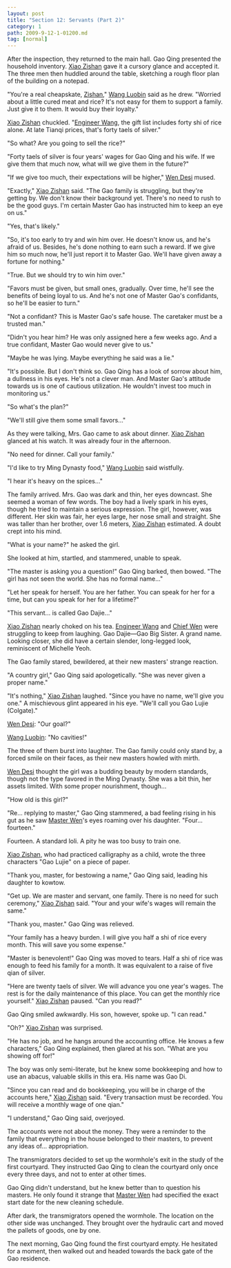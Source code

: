 ```yaml
---
layout: post
title: "Section 12: Servants (Part 2)"
category: 1
path: 2009-9-12-1-01200.md
tag: [normal]
---
```


After the inspection, they returned to the main hall. Gao Qing presented the household inventory. [Xiao Zishan][y001] gave it a cursory glance and accepted it. The three men then huddled around the table, sketching a rough floor plan of the building on a notepad.

"You're a real cheapskate, [Zishan][y001]," [Wang Luobin][y003] said as he drew. "Worried about a little cured meat and rice? It's not easy for them to support a family. Just give it to them. It would buy their loyalty."

[Xiao Zishan][y001] chuckled. "[Engineer Wang][y003], the gift list includes forty shi of rice alone. At late Tianqi prices, that's forty taels of silver."

"So what? Are you going to sell the rice?"

"Forty taels of silver is four years' wages for Gao Qing and his wife. If we give them that much now, what will we give them in the future?"

"If we give too much, their expectations will be higher," [Wen Desi][y002] mused.

"Exactly," [Xiao Zishan][y001] said. "The Gao family is struggling, but they're getting by. We don't know their background yet. There's no need to rush to be the good guys. I'm certain Master Gao has instructed him to keep an eye on us."

"Yes, that's likely."

"So, it's too early to try and win him over. He doesn't know us, and he's afraid of us. Besides, he's done nothing to earn such a reward. If we give him so much now, he'll just report it to Master Gao. We'll have given away a fortune for nothing."

"True. But we should try to win him over."

"Favors must be given, but small ones, gradually. Over time, he'll see the benefits of being loyal to us. And he's not one of Master Gao's confidants, so he'll be easier to turn."

"Not a confidant? This is Master Gao's safe house. The caretaker must be a trusted man."

"Didn't you hear him? He was only assigned here a few weeks ago. And a true confidant, Master Gao would never give to us."

"Maybe he was lying. Maybe everything he said was a lie."

"It's possible. But I don't think so. Gao Qing has a look of sorrow about him, a dullness in his eyes. He's not a clever man. And Master Gao's attitude towards us is one of cautious utilization. He wouldn't invest too much in monitoring us."

"So what's the plan?"

"We'll still give them some small favors..."

As they were talking, Mrs. Gao came to ask about dinner. [Xiao Zishan][y001] glanced at his watch. It was already four in the afternoon.

"No need for dinner. Call your family."

"I'd like to try Ming Dynasty food," [Wang Luobin][y003] said wistfully.

"I hear it's heavy on the spices..."

The family arrived. Mrs. Gao was dark and thin, her eyes downcast. She seemed a woman of few words. The boy had a lively spark in his eyes, though he tried to maintain a serious expression. The girl, however, was different. Her skin was fair, her eyes large, her nose small and straight. She was taller than her brother, over 1.6 meters, [Xiao Zishan][y001] estimated. A doubt crept into his mind.

"What is your name?" he asked the girl.

She looked at him, startled, and stammered, unable to speak.

"The master is asking you a question!" Gao Qing barked, then bowed. "The girl has not seen the world. She has no formal name..."

"Let her speak for herself. You are her father. You can speak for her for a time, but can you speak for her for a lifetime?"

"This servant... is called Gao Dajie..."

[Xiao Zishan][y001] nearly choked on his tea. [Engineer Wang][y003] and [Chief Wen][y002] were struggling to keep from laughing. Gao Dajie—Gao Big Sister. A grand name. Looking closer, she did have a certain slender, long-legged look, reminiscent of Michelle Yeoh.

The Gao family stared, bewildered, at their new masters' strange reaction.

"A country girl," Gao Qing said apologetically. "She was never given a proper name."

"It's nothing," [Xiao Zishan][y001] laughed. "Since you have no name, we'll give you one." A mischievous glint appeared in his eye. "We'll call you Gao Lujie (Colgate)."

[Wen Desi][y002]: "Our goal?"

[Wang Luobin][y003]: "No cavities!"

The three of them burst into laughter. The Gao family could only stand by, a forced smile on their faces, as their new masters howled with mirth.

[Wen Desi][y002] thought the girl was a budding beauty by modern standards, though not the type favored in the Ming Dynasty. She was a bit thin, her assets limited. With some proper nourishment, though...

"How old is this girl?"

"Re... replying to master," Gao Qing stammered, a bad feeling rising in his gut as he saw [Master Wen][y002]'s eyes roaming over his daughter. "Four... fourteen."

Fourteen. A standard loli. A pity he was too busy to train one.

[Xiao Zishan][y001], who had practiced calligraphy as a child, wrote the three characters "Gao Lujie" on a piece of paper.

"Thank you, master, for bestowing a name," Gao Qing said, leading his daughter to kowtow.

"Get up. We are master and servant, one family. There is no need for such ceremony," [Xiao Zishan][y001] said. "Your and your wife's wages will remain the same."

"Thank you, master." Gao Qing was relieved.

"Your family has a heavy burden. I will give you half a shi of rice every month. This will save you some expense."

"Master is benevolent!" Gao Qing was moved to tears. Half a shi of rice was enough to feed his family for a month. It was equivalent to a raise of five qian of silver.

"Here are twenty taels of silver. We will advance you one year's wages. The rest is for the daily maintenance of this place. You can get the monthly rice yourself." [Xiao Zishan][y001] paused. "Can you read?"

Gao Qing smiled awkwardly. His son, however, spoke up. "I can read."

"Oh?" [Xiao Zishan][y001] was surprised.

"He has no job, and he hangs around the accounting office. He knows a few characters," Gao Qing explained, then glared at his son. "What are you showing off for!"

The boy was only semi-literate, but he knew some bookkeeping and how to use an abacus, valuable skills in this era. His name was Gao Di.

"Since you can read and do bookkeeping, you will be in charge of the accounts here," [Xiao Zishan][y001] said. "Every transaction must be recorded. You will receive a monthly wage of one qian."

"I understand," Gao Qing said, overjoyed.

The accounts were not about the money. They were a reminder to the family that everything in the house belonged to their masters, to prevent any ideas of... appropriation.

The transmigrators decided to set up the wormhole's exit in the study of the first courtyard. They instructed Gao Qing to clean the courtyard only once every three days, and not to enter at other times.

Gao Qing didn't understand, but he knew better than to question his masters. He only found it strange that [Master Wen][y002] had specified the exact start date for the new cleaning schedule.

After dark, the transmigrators opened the wormhole. The location on the other side was unchanged. They brought over the hydraulic cart and moved the pallets of goods, one by one.

The next morning, Gao Qing found the first courtyard empty. He hesitated for a moment, then walked out and headed towards the back gate of the Gao residence.

[y001]: /characters/y001 "Xiao Zishan"
[y002]: /characters/y002 "Wen Desi"
[y003]: /characters/y003 "Wang Luobin"
